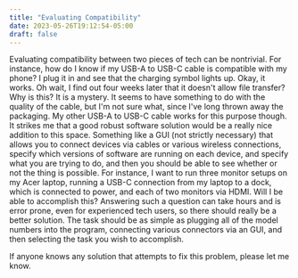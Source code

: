 ```yaml
---
title: "Evaluating Compatibility"
date: 2023-05-26T19:12:54-05:00
draft: false
---
```


Evaluating compatibility between two pieces of tech can be nontrivial. For instance, how do I know if my USB-A to USB-C cable is compatible with my phone? I plug it in and see that the charging symbol lights up. Okay, it works. Oh wait, I find out four weeks later that it doesn't allow file transfer? Why is this? It is a mystery. It seems to have something to do with the quality of the cable, but I'm not sure what, since I've long thrown away the packaging. My other USB-A to USB-C cable works for this purpose though. It strikes me that a good robust software solution would be a really nice addition to this space. Something like a GUI (not strictly necessary) that allows you to connect devices via cables or various wireless connections, specify which versions of software are running on each device, and specify what you are trying to do, and then you should be able to see whether or not the thing is possible. For instance, I want to run three monitor setups on my Acer laptop, running a USB-C connection from my laptop to a dock, which is connected to power, and each of two monitors via HDMI. Will I be able to accomplish this? Answering such a question can take hours and is error prone, even for experienced tech users, so there should really be a better solution. The task should be as simple as plugging all of the model numbers into the program, connecting various connectors via an GUI, and then selecting the task you wish to accomplish.

If anyone knows any solution that attempts to fix this problem, please let me know.
